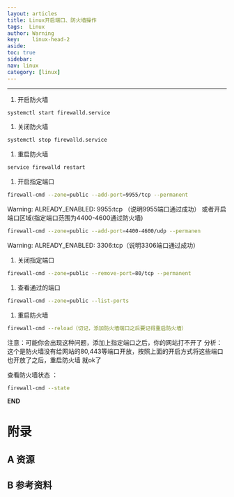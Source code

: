 ```yaml
---
layout: articles
title: Linux开启端口、防火墙操作
tags:  Linux
author: Warning
key:    linux-head-2
aside:
toc: true
sidebar:
nav: linux
category: [linux]
---
```




<!--more-->



------



1. 开启防火墙

```bash
systemctl start firewalld.service
```

1. 关闭防火墙

```bash
systemctl stop firewalld.service
```

1. 重启防火墙

```bash
service firewalld restart
```

1. 开启指定端口

```bash
firewall-cmd --zone=public --add-port=9955/tcp --permanent
```

Warning: ALREADY_ENABLED: 9955:tcp （说明9955端口通过成功）
或者开启端口区域(指定端口范围为4400-4600通过防火墙)

```bash
firewall-cmd --zone=public --add-port=4400-4600/udp --permanen
```

Warning: ALREADY_ENABLED: 3306:tcp（说明3306端口通过成功）

1. 关闭指定端口

```bash
firewall-cmd --zone=public --remove-port=80/tcp --permanent
```

1. 查看通过的端口

```bash
firewall-cmd --zone=public --list-ports
```

1. 重启防火墙

```bash
firewall-cmd --reload（切记，添加防火墙端口之后要记得重启防火墙）
```

注意：可能你会出现这种问题，添加上指定端口之后，你的网站打不开了
分析：这个是防火墙没有给网站的80,443等端口开放，按照上面的开启方式将这些端口也开放了之后，重启防火墙 就ok了

查看防火墙状态 ：

```bash
firewall-cmd --state
```





**END**


# 附录
## A 资源
## B 参考资料

